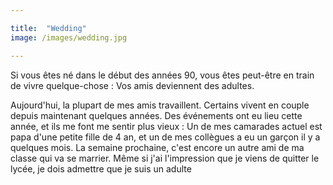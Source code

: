 ```yaml
---

title:  "Wedding"
image: /images/wedding.jpg

---
```


Si vous êtes né dans le début des années 90, vous êtes peut-être en train de vivre quelque-chose : Vos amis deviennent des adultes.

Aujourd'hui, la plupart de mes amis travaillent. Certains vivent en couple depuis maintenant quelques années. Des événements ont eu lieu cette année, et ils me font me sentir plus vieux : Un de mes camarades actuel est papa d'une petite fille de 4 an, et un de mes collègues a eu un garçon il y a quelques mois. La semaine prochaine, c'est encore un autre ami de ma classe qui va se marrier. Même si j'ai l'impression que je viens de quitter le lycée, je dois admettre que je suis un adulte